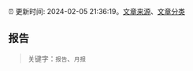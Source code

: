 :alarm_clock: 更新时间: 2024-02-05 21:36:19。[文章来源](/README.md)、[文章分类](/TAGS.md)

## 报告


> 关键字：`报告`、`月报`



